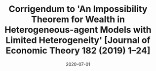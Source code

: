 ---
title: "Corrigendum to 'An Impossibility Theorem for Wealth in Heterogeneous-agent Models with Limited Heterogeneity' [Journal of Economic Theory 182 (2019) 1–24]"
collection: publications
link: https://doi.org/10.1016/j.jet.2020.105066
venue: "Journal of Economic Theory"
date: 2020-07-01
coauthor: "John Stachurski"
---